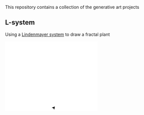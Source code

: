 This repository contains a collection of the generative art projects

## L-system 

Using a [Lindenmayer system](https://en.wikipedia.org/wiki/L-system) to draw a fractal plant

<img src="https://raw.githubusercontent.com/daanklijn/generative-art/master/results/lsystem.gif?token=AGUST64PBZ2DEGXGXKNKBLS6O2FSO" width="300px">

<!---
Things to try:
- Differential Equations Direction Fields
- Perlin Noise
-->

